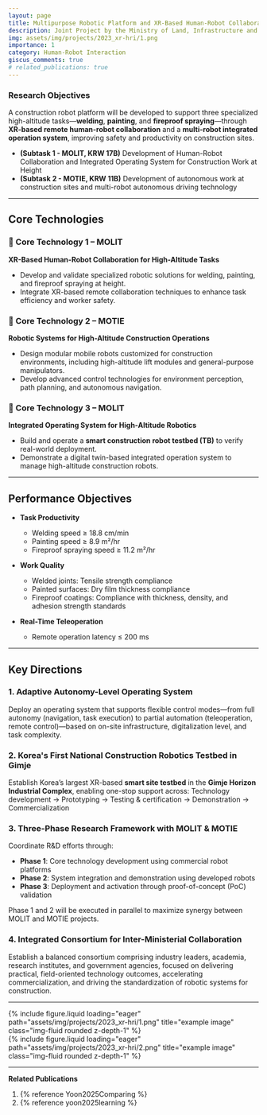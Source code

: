 ```yaml
---
layout: page
title: Multipurpose Robotic Platform and XR-Based Human-Robot Collaboration for Work at Height in Construction
description: Joint Project by the Ministry of Land, Infrastructure and Transport & Ministry of Trade, Industry and Energy, South Korea (2025.04 ~ 2029.12)
img: assets/img/projects/2023_xr-hri/1.png
importance: 1
category: Human-Robot Interaction
giscus_comments: true
# related_publications: true
---
```


### Research Objectives
A construction robot platform will be developed to support three specialized high-altitude tasks—**welding**, **painting**, and **fireproof spraying**—through **XR-based remote human-robot collaboration** and a **multi-robot integrated operation system**, improving safety and productivity on construction sites.
- **(Subtask 1 - MOLIT, KRW 17B)** Development of Human-Robot Collaboration and Integrated Operating System for Construction Work at Height
- **(Subtask 2 - MOTIE, KRW 11B)** Development of autonomous work at construction sites and multi-robot autonomous driving technology

---

## Core Technologies

### 🔹 Core Technology 1 – MOLIT  
**XR-Based Human-Robot Collaboration for High-Altitude Tasks**  
- Develop and validate specialized robotic solutions for welding, painting, and fireproof spraying at height.  
- Integrate XR-based remote collaboration techniques to enhance task efficiency and worker safety.

### 🔹 Core Technology 2 – MOTIE  
**Robotic Systems for High-Altitude Construction Operations**  
- Design modular mobile robots customized for construction environments, including high-altitude lift modules and general-purpose manipulators.  
- Develop advanced control technologies for environment perception, path planning, and autonomous navigation.

### 🔹 Core Technology 3 – MOLIT  
**Integrated Operating System for High-Altitude Robotics**  
- Build and operate a **smart construction robot testbed (TB)** to verify real-world deployment.  
- Demonstrate a digital twin-based integrated operation system to manage high-altitude construction robots.

---

## Performance Objectives

- **Task Productivity**
  - Welding speed ≥ 18.8 cm/min  
  - Painting speed ≥ 8.9 m²/hr  
  - Fireproof spraying speed ≥ 11.2 m²/hr

- **Work Quality**
  - Welded joints: Tensile strength compliance
  - Painted surfaces: Dry film thickness compliance
  - Fireproof coatings: Compliance with thickness, density, and adhesion strength standards

- **Real-Time Teleoperation**
  - Remote operation latency ≤ 200 ms

---

## Key Directions

### 1. Adaptive Autonomy-Level Operating System  
Deploy an operating system that supports flexible control modes—from full autonomy (navigation, task execution) to partial automation (teleoperation, remote control)—based on on-site infrastructure, digitalization level, and task complexity.

### 2. Korea's First National Construction Robotics Testbed in Gimje
Establish Korea’s largest XR-based **smart site testbed** in the **Gimje Horizon Industrial Complex**, enabling one-stop support across: Technology development → Prototyping → Testing & certification → Demonstration → Commercialization

### 3. Three-Phase Research Framework with MOLIT & MOTIE
Coordinate R&D efforts through:
- **Phase 1**: Core technology development using commercial robot platforms  
- **Phase 2**: System integration and demonstration using developed robots  
- **Phase 3**: Deployment and activation through proof-of-concept (PoC) validation  

Phase 1 and 2 will be executed in parallel to maximize synergy between MOLIT and MOTIE projects.

### 4. Integrated Consortium for Inter-Ministerial Collaboration  
Establish a balanced consortium comprising industry leaders, academia, research institutes, and government agencies, focused on delivering practical, field-oriented technology outcomes, accelerating commercialization, and driving the standardization of robotic systems for construction.

---


<div class="col-sm mt-3 mt-md-0">
    {% include figure.liquid loading="eager" path="assets/img/projects/2023_xr-hri/1.png" title="example image" class="img-fluid rounded z-depth-1" %}
</div>
<div class="col-sm mt-3 mt-md-0">
    {% include figure.liquid loading="eager" path="assets/img/projects/2023_xr-hri/2.png" title="example image" class="img-fluid rounded z-depth-1" %}
</div>

---

**Related Publications**

1. {% reference Yoon2025Comparing %}
2. {% reference yoon2025learning %}